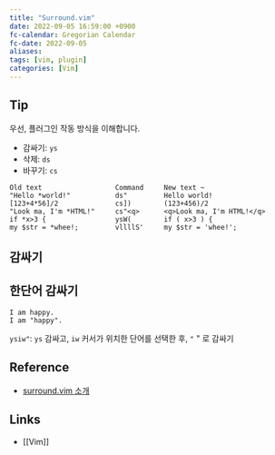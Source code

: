 ```yaml
---
title: "Surround.vim"
date: 2022-09-05 16:59:00 +0900
fc-calendar: Gregorian Calendar
fc-date: 2022-09-05
aliases: 
tags: [vim, plugin]
categories: [Vim]
---
```


## Tip

우선, 플러그인 작동 방식을 이해합니다.

- 감싸기: `ys`
- 삭제: `ds`
- 바꾸기: `cs`

```text
Old text                  Command     New text ~
"Hello *world!"           ds"         Hello world!
[123+4*56]/2              cs])        (123+456)/2
"Look ma, I'm *HTML!"     cs"<q>      <q>Look ma, I'm HTML!</q>
if *x>3 {                 ysW(        if ( x>3 ) {
my $str = *whee!;         vllllS'     my $str = 'whee!';
```

## 감싸기

## 한단어 감싸기

```test
I am happy.
I am "happy".
```

`ysiw"`: `ys` 감싸고, `iw` 커서가 위치한 단어를 선택한 후, `"` " 로 감싸기

## Reference

- [surround.vim 소개](https://forteleaf.tistory.com/entry/VIM-Surroundvim-사용하기)

## Links

- [[Vim]]
